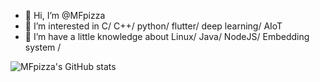 - 👋 Hi, I’m @MFpizza
- 👀 I’m interested in C/ C++/ python/ flutter/ deep learning/ AIoT
- 🌱 I’m have a little knowledge about Linux/ Java/ NodeJS/ Embedding system /

<!---
MFpizza/MFpizza is a ✨ special ✨ repository because its `README.md` (this file) appears on your GitHub profile.
You can click the Preview link to take a look at your changes.
--->
![MFpizza's GitHub stats](https://github-readme-stats.vercel.app/api?username=MFpizza&show_icons=true&theme=transparent)
